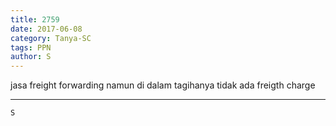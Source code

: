 ```yaml
---
title: 2759
date: 2017-06-08
category: Tanya-SC
tags: PPN
author: S
---
```


jasa freight forwarding namun di dalam tagihanya tidak ada freigth charge

---



`S`
